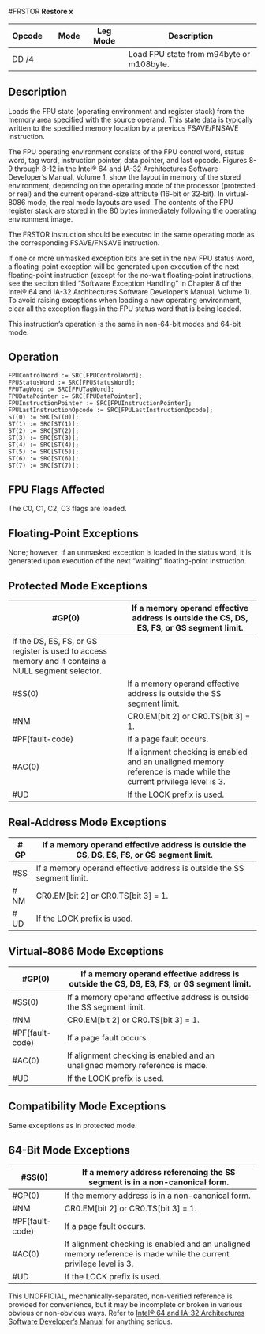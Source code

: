 #FRSTOR
**Restore x**

| Opcode |     | Mode | Leg Mode | Description                              |
| ------ | --- | ---- | -------- | ---------------------------------------- |
| DD /4  |     |      |          | Load FPU state from m94byte or m108byte. |

## Description

Loads the FPU state (operating environment and register stack) from the memory area specified with the source operand. This state data is typically written to the specified memory location by a previous FSAVE/FNSAVE instruction.

The FPU operating environment consists of the FPU control word, status word, tag word, instruction pointer, data pointer, and last opcode. Figures 8-9 through 8-12 in the Intel® 64 and IA-32 Architectures Software Developer’s Manual, Volume 1, show the layout in memory of the stored environment, depending on the operating mode of the processor (protected or real) and the current operand-size attribute (16-bit or 32-bit). In virtual-8086 mode, the real mode layouts are used. The contents of the FPU register stack are stored in the 80 bytes immediately following the operating environment image.

The FRSTOR instruction should be executed in the same operating mode as the corresponding FSAVE/FNSAVE instruction.

If one or more unmasked exception bits are set in the new FPU status word, a floating-point exception will be generated upon execution of the next floating-point instruction (except for the no-wait floating-point instructions, see the section titled “Software Exception Handling” in Chapter 8 of the Intel® 64 and IA-32 Architectures Software Developer’s Manual, Volume 1). To avoid raising exceptions when loading a new operating environment, clear all the exception flags in the FPU status word that is being loaded.

This instruction’s operation is the same in non-64-bit modes and 64-bit mode.

## Operation

```
FPUControlWord := SRC[FPUControlWord];
FPUStatusWord := SRC[FPUStatusWord];
FPUTagWord := SRC[FPUTagWord];
FPUDataPointer := SRC[FPUDataPointer];
FPUInstructionPointer := SRC[FPUInstructionPointer];
FPULastInstructionOpcode := SRC[FPULastInstructionOpcode];
ST(0) := SRC[ST(0)];
ST(1) := SRC[ST(1)];
ST(2) := SRC[ST(2)];
ST(3) := SRC[ST(3)];
ST(4) := SRC[ST(4)];
ST(5) := SRC[ST(5)];
ST(6) := SRC[ST(6)];
ST(7) := SRC[ST(7)];

```

## FPU Flags Affected

The C0, C1, C2, C3 flags are loaded.

## Floating-Point Exceptions

None; however, if an unmasked exception is loaded in the status word, it is generated upon execution of the next “waiting” floating-point instruction.

## Protected Mode Exceptions

| \#​​​​GP(0)                                                                                         | If a memory operand effective address is outside the CS, DS, ES, FS, or GS segment limit.                          |
| --------------------------------------------------------------------------------------------------- | ------------------------------------------------------------------------------------------------------------------ |
| If the DS, ES, FS, or GS register is used to access memory and it contains a NULL segment selector. |
| \#​​​​​SS(0)                                                                                        | If a memory operand effective address is outside the SS segment limit.                                             |
| \#​NM                                                                                               | CR0.EM[bit 2] or CR0.TS[bit 3] = 1.                                                                                |
| \#​PF(fault-code)                                                                                   | If a page fault occurs.                                                                                            |
| \#​AC(0)                                                                                            | If alignment checking is enabled and an unaligned memory reference is made while the current privilege level is 3. |
| #​​​UD                                                                                              | If the LOCK prefix is used.                                                                                        |

## Real-Address Mode Exceptions

| \#​​​​GP  | If a memory operand effective address is outside the CS, DS, ES, FS, or GS segment limit. |
| --------- | ----------------------------------------------------------------------------------------- |
| \#​​​​​SS | If a memory operand effective address is outside the SS segment limit.                    |
| \#​NM     | CR0.EM[bit 2] or CR0.TS[bit 3] = 1.                                                       |
| #​​​UD    | If the LOCK prefix is used.                                                               |

## Virtual-8086 Mode Exceptions

| \#​​​​GP(0)       | If a memory operand effective address is outside the CS, DS, ES, FS, or GS segment limit. |
| ----------------- | ----------------------------------------------------------------------------------------- |
| \#​​​​​SS(0)      | If a memory operand effective address is outside the SS segment limit.                    |
| \#​NM             | CR0.EM[bit 2] or CR0.TS[bit 3] = 1.                                                       |
| \#​PF(fault-code) | If a page fault occurs.                                                                   |
| \#​AC(0)          | If alignment checking is enabled and an unaligned memory reference is made.               |
| #​​​UD            | If the LOCK prefix is used.                                                               |

## Compatibility Mode Exceptions

Same exceptions as in protected mode.

## 64-Bit Mode Exceptions

| \#​​​​​SS(0)      | If a memory address referencing the SS segment is in a non-canonical form.                                         |
| ----------------- | ------------------------------------------------------------------------------------------------------------------ |
| \#​​​​GP(0)       | If the memory address is in a non-canonical form.                                                                  |
| \#​NM             | CR0.EM[bit 2] or CR0.TS[bit 3] = 1.                                                                                |
| \#​PF(fault-code) | If a page fault occurs.                                                                                            |
| \#​AC(0)          | If alignment checking is enabled and an unaligned memory reference is made while the current privilege level is 3. |
| #​​​UD            | If the LOCK prefix is used.                                                                                        |

This UNOFFICIAL, mechanically-separated, non-verified reference is provided for convenience, but it may be
incomplete or broken in various obvious or non-obvious
ways. Refer to [Intel® 64 and IA-32 Architectures Software Developer’s Manual](https://software.intel.com/en-us/download/intel-64-and-ia-32-architectures-sdm-combined-volumes-1-2a-2b-2c-2d-3a-3b-3c-3d-and-4) for anything serious.
